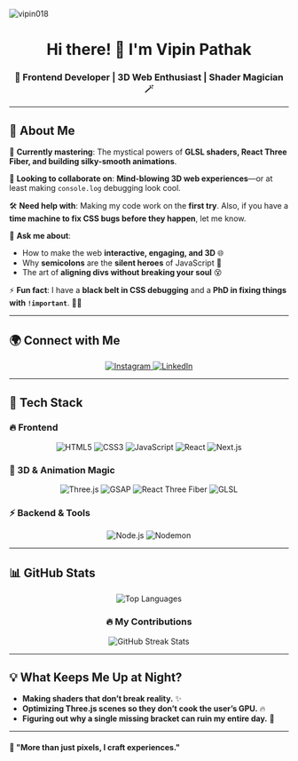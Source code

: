 <!-- Profile Views -->
<p align="left">
  <img src="https://komarev.com/ghpvc/?username=vipin018&label=Profile%20views&color=0e75b6&style=flat" alt="vipin018" />
</p>

<h1 align="center">Hi there! 👋 I'm Vipin Pathak</h1>
<h3 align="center">🚀 Frontend Developer | 3D Web Enthusiast | Shader Magician 🪄</h3>

---

## 💫 About Me
🎯 **Currently mastering**: The mystical powers of **GLSL shaders, React Three Fiber, and building silky-smooth animations**.  

👯 **Looking to collaborate on**: **Mind-blowing 3D web experiences**—or at least making `console.log` debugging look cool.  

🛠 **Need help with**: Making my code work on the **first try**. Also, if you have a **time machine to fix CSS bugs before they happen**, let me know.  

💬 **Ask me about**:  
- How to make the web **interactive, engaging, and 3D** 🌐  
- Why **semicolons** are the **silent heroes** of JavaScript 💛  
- The art of **aligning divs without breaking your soul** 😵  

⚡ **Fun fact**: I have a **black belt in CSS debugging** and a **PhD in fixing things with `!important`**. 🥋🚀  

---

## 🌍 Connect with Me
<p align="center">
  <a href="https://instagram.com/vipinpathak0" target="_blank">
    <img src="https://img.shields.io/badge/Instagram-%23E4405F.svg?style=for-the-badge&logo=Instagram&logoColor=white" alt="Instagram" />
  </a>
  <a href="https://www.linkedin.com/in/tavishaa-jaiswal-5a133a231/" target="_blank">
    <img src="https://img.shields.io/badge/LinkedIn-%230077B5.svg?style=for-the-badge&logo=linkedin&logoColor=white" alt="LinkedIn" />
  </a>
</p>

---

## 🚀 Tech Stack
### 🔥 Frontend
<p align="center">
  <img src="https://img.shields.io/badge/HTML5-%23E34F26.svg?style=for-the-badge&logo=html5&logoColor=white" alt="HTML5" />
  <img src="https://img.shields.io/badge/CSS3-%231572B6.svg?style=for-the-badge&logo=css3&logoColor=white" alt="CSS3" />
  <img src="https://img.shields.io/badge/JavaScript-%23323330.svg?style=for-the-badge&logo=javascript&logoColor=%23F7DF1E" alt="JavaScript" />
  <img src="https://img.shields.io/badge/React-%2320232a.svg?style=for-the-badge&logo=react&logoColor=%2361DAFB" alt="React" />
  <img src="https://img.shields.io/badge/Next.js-black?style=for-the-badge&logo=next.js&logoColor=white" alt="Next.js" />
</p>

### 🎨 3D & Animation Magic
<p align="center">
  <img src="https://img.shields.io/badge/Three.js-000000?style=for-the-badge&logo=three.js&logoColor=white" alt="Three.js" />
  <img src="https://img.shields.io/badge/GSAP-%2326a69a.svg?style=for-the-badge&logo=greensock&logoColor=white" alt="GSAP" />
  <img src="https://img.shields.io/badge/React%20Three%20Fiber-%23000.svg?style=for-the-badge&logo=react&logoColor=%2361DAFB" alt="React Three Fiber" />
  <img src="https://img.shields.io/badge/GLSL-%23ff8800.svg?style=for-the-badge&logo=opengl&logoColor=white" alt="GLSL" />
</p>

### ⚡ Backend & Tools
<p align="center">
  <img src="https://img.shields.io/badge/Node.js-6DA55F?style=for-the-badge&logo=node.js&logoColor=white" alt="Node.js" />
  <img src="https://img.shields.io/badge/Nodemon-%23323330.svg?style=for-the-badge&logo=nodemon&logoColor=%BBDEAD" alt="Nodemon" />
</p>

---

## 📊 GitHub Stats
<p align="center">
  <img src="https://github-readme-stats.vercel.app/api/top-langs/?username=vipin018&theme=transparent&hide_border=true&include_all_commits=true&count_private=false&layout=compact" alt="Top Languages" />
</p>

<h3 align="center">🔥 My Contributions</h3>
<p align="center">
  <img src="https://github-readme-streak-stats.herokuapp.com/?user=vipin018&theme=dark" alt="GitHub Streak Stats" />
</p>

---

## 💡 What Keeps Me Up at Night?
- **Making shaders that don’t break reality.** ✨  
- **Optimizing Three.js scenes so they don’t cook the user’s GPU.** 🔥  
- **Figuring out why a single missing bracket can ruin my entire day.** 🤯  

---

#### 🚀 "More than just pixels, I craft experiences."
